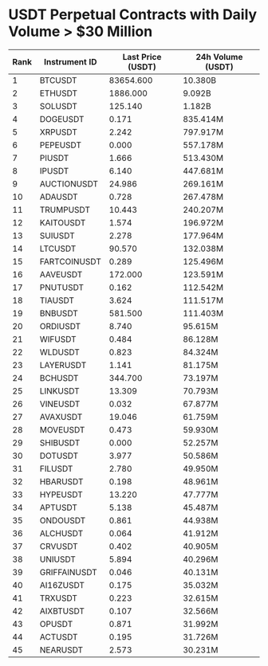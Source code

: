 # USDT Perpetual Contracts with Daily Volume > $30 Million

| Rank | Instrument ID | Last Price (USDT) | 24h Volume (USDT) |
|------|---------------|-------------------|-------------------|
| 1 | BTCUSDT | 83654.600 | 10.380B |
| 2 | ETHUSDT | 1886.000 | 9.092B |
| 3 | SOLUSDT | 125.140 | 1.182B |
| 4 | DOGEUSDT | 0.171 | 835.414M |
| 5 | XRPUSDT | 2.242 | 797.917M |
| 6 | PEPEUSDT | 0.000 | 557.178M |
| 7 | PIUSDT | 1.666 | 513.430M |
| 8 | IPUSDT | 6.140 | 447.681M |
| 9 | AUCTIONUSDT | 24.986 | 269.161M |
| 10 | ADAUSDT | 0.728 | 267.478M |
| 11 | TRUMPUSDT | 10.443 | 240.207M |
| 12 | KAITOUSDT | 1.574 | 196.972M |
| 13 | SUIUSDT | 2.278 | 177.964M |
| 14 | LTCUSDT | 90.570 | 132.038M |
| 15 | FARTCOINUSDT | 0.289 | 125.496M |
| 16 | AAVEUSDT | 172.000 | 123.591M |
| 17 | PNUTUSDT | 0.162 | 112.542M |
| 18 | TIAUSDT | 3.624 | 111.517M |
| 19 | BNBUSDT | 581.500 | 111.403M |
| 20 | ORDIUSDT | 8.740 | 95.615M |
| 21 | WIFUSDT | 0.484 | 86.128M |
| 22 | WLDUSDT | 0.823 | 84.324M |
| 23 | LAYERUSDT | 1.141 | 81.175M |
| 24 | BCHUSDT | 344.700 | 73.197M |
| 25 | LINKUSDT | 13.309 | 70.793M |
| 26 | VINEUSDT | 0.032 | 67.877M |
| 27 | AVAXUSDT | 19.046 | 61.759M |
| 28 | MOVEUSDT | 0.473 | 59.930M |
| 29 | SHIBUSDT | 0.000 | 52.257M |
| 30 | DOTUSDT | 3.977 | 50.586M |
| 31 | FILUSDT | 2.780 | 49.950M |
| 32 | HBARUSDT | 0.198 | 48.961M |
| 33 | HYPEUSDT | 13.220 | 47.777M |
| 34 | APTUSDT | 5.138 | 45.487M |
| 35 | ONDOUSDT | 0.861 | 44.938M |
| 36 | ALCHUSDT | 0.064 | 41.912M |
| 37 | CRVUSDT | 0.402 | 40.905M |
| 38 | UNIUSDT | 5.894 | 40.296M |
| 39 | GRIFFAINUSDT | 0.046 | 40.131M |
| 40 | AI16ZUSDT | 0.175 | 35.032M |
| 41 | TRXUSDT | 0.223 | 32.615M |
| 42 | AIXBTUSDT | 0.107 | 32.566M |
| 43 | OPUSDT | 0.871 | 31.992M |
| 44 | ACTUSDT | 0.195 | 31.726M |
| 45 | NEARUSDT | 2.573 | 30.231M |
